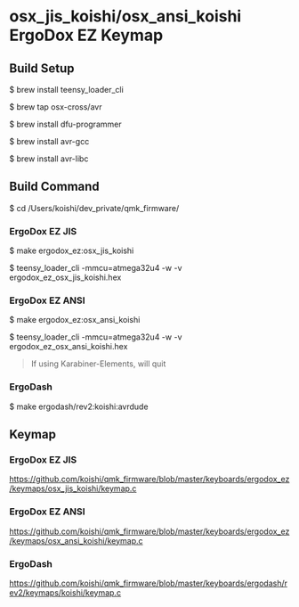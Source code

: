 # osx_jis_koishi/osx_ansi_koishi ErgoDox EZ Keymap

## Build Setup

$ brew install teensy_loader_cli

$ brew tap osx-cross/avr

$ brew install dfu-programmer

$ brew install avr-gcc

$ brew install avr-libc

## Build Command

$ cd /Users/koishi/dev_private/qmk_firmware/

### ErgoDox EZ JIS

$ make ergodox_ez:osx_jis_koishi

$ teensy_loader_cli -mmcu=atmega32u4 -w -v ergodox_ez_osx_jis_koishi.hex

### ErgoDox EZ ANSI

$ make ergodox_ez:osx_ansi_koishi

$ teensy_loader_cli -mmcu=atmega32u4 -w -v ergodox_ez_osx_ansi_koishi.hex

> If using Karabiner-Elements, will quit

### ErgoDash

$ make ergodash/rev2:koishi:avrdude

## Keymap

### ErgoDox EZ JIS

https://github.com/koishi/qmk_firmware/blob/master/keyboards/ergodox_ez/keymaps/osx_jis_koishi/keymap.c

### ErgoDox EZ ANSI

https://github.com/koishi/qmk_firmware/blob/master/keyboards/ergodox_ez/keymaps/osx_ansi_koishi/keymap.c

### ErgoDash

https://github.com/koishi/qmk_firmware/blob/master/keyboards/ergodash/rev2/keymaps/koishi/keymap.c
